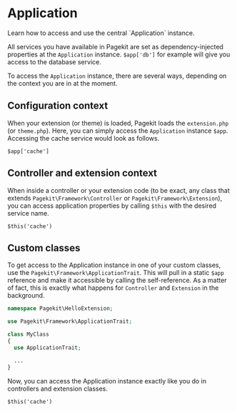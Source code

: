 # Application

<p class="uk-article-lead">Learn how to access and use the central `Application` instance.</p>

All services you have available in Pagekit are set as dependency-injected
properties at the `Application` instance. `$app['db']` for example will give you
access to the database service.

To access the `Application` instance, there are several ways, depending on
the context you are in at the moment.

## Configuration context

When your extension (or theme) is loaded, Pagekit loads the `extension.php`
(or `theme.php`). Here, you can simply access the `Application` instance `$app`.
Accessing the cache service would look as follows.

```
$app['cache']
```

## Controller and extension context

When inside a controller or your extension code (to be exact, any class that
extends `Pagekit\Framework\Controller` or `Pagekit\Framework\Extension`), you
can access application properties by calling `$this` with the desired service
name.

```
$this('cache')
```

## Custom classes

To get access to the Application instance in one of your custom classes, use
the `Pagekit\Framework\ApplicationTrait`. This will pull in a static `$app` reference and
make it accessible by calling the self-reference. As a matter of fact, this
is exactly what happens for `Controller` and `Extension` in the background.

```php
namespace Pagekit\HelloExtension;

use Pagekit\Framework\ApplicationTrait;

class MyClass
{
  use ApplicationTrait;

  ...
}
```

Now, you can access the Application instance exactly like you do in controllers
and extension classes.


```
$this('cache')
```
